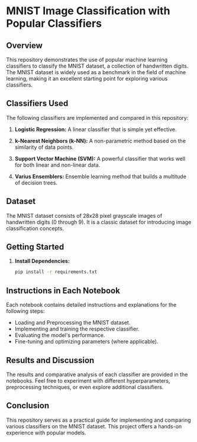 # MNIST Image Classification with Popular Classifiers

## Overview

This repository demonstrates the use of popular machine learning classifiers to classify the MNIST dataset, a collection of handwritten digits. The MNIST dataset is widely used as a benchmark in the field of machine learning, making it an excellent starting point for exploring various classifiers.

## Classifiers Used

The following classifiers are implemented and compared in this repository:

1. **Logistic Regression:** A linear classifier that is simple yet effective.
   
2. **k-Nearest Neighbors (k-NN):** A non-parametric method based on the similarity of data points.

3. **Support Vector Machine (SVM):** A powerful classifier that works well for both linear and non-linear data.

4. **Varius Ensemblers:** Ensemble learning method that builds a multitude of decision trees.

## Dataset

The MNIST dataset consists of 28x28 pixel grayscale images of handwritten digits (0 through 9). It is a classic dataset for introducing image classification concepts.

## Getting Started

1. **Install Dependencies:**
   ```bash
   pip install -r requirements.txt
   ```

## Instructions in Each Notebook

Each notebook contains detailed instructions and explanations for the following steps:

- Loading and Preprocessing the MNIST dataset.
- Implementing and training the respective classifier.
- Evaluating the model's performance.
- Fine-tuning and optimizing parameters (where applicable).

## Results and Discussion

The results and comparative analysis of each classifier are provided in the notebooks. Feel free to experiment with different hyperparameters, preprocessing techniques, or even explore additional classifiers.

## Conclusion

This repository serves as a practical guide for implementing and comparing various classifiers on the MNIST dataset. This project offers a hands-on experience with popular models.
